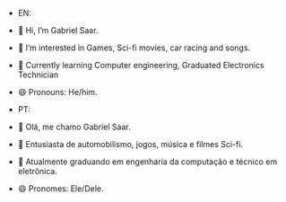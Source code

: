 - EN:
- 👋 Hi, I’m Gabriel Saar.
- 👀 I’m interested in Games, Sci-fi movies, car racing and songs.
- 🌱 Currently learning Computer engineering, Graduated Electronics Technician  
- 😄 Pronouns: He/him.

- PT:
- 👋 Olá, me chamo Gabriel Saar.
- 👀 Entusiasta de automobilismo, jogos, música e filmes Sci-fi.
- 🌱 Atualmente graduando em engenharia da computação e técnico em eletrônica.  
- 😄 Pronomes: Ele/Dele.

<!---
Gabriel-Saar/Gabriel-Saar is a ✨ special ✨ repository because its `README.md` (this file) appears on your GitHub profile.
You can click the Preview link to take a look at your changes.
--->
